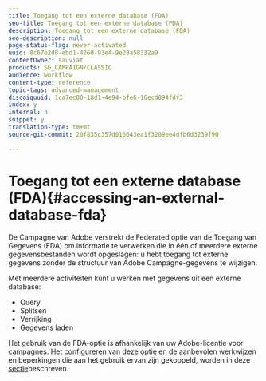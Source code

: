 ```yaml
---
title: Toegang tot een externe database (FDA)
seo-title: Toegang tot een externe database (FDA)
description: Toegang tot een externe database (FDA)
seo-description: null
page-status-flag: never-activated
uuid: 8c67e2d8-ebd1-4260-93e4-9e28a58332a9
contentOwner: sauviat
products: SG_CAMPAIGN/CLASSIC
audience: workflow
content-type: reference
topic-tags: advanced-management
discoiquuid: 1ca7ec80-18d1-4e94-bfe6-16ecd094fdf3
index: y
internal: n
snippet: y
translation-type: tm+mt
source-git-commit: 20f835c357d016643ea1f3209ee4dfb6d3239f90

---
```



# Toegang tot een externe database (FDA){#accessing-an-external-database-fda}

De Campagne van Adobe verstrekt de Federated optie van de Toegang van Gegevens (FDA) om informatie te verwerken die in één of meerdere externe gegevensbestanden wordt opgeslagen: u hebt toegang tot externe gegevens zonder de structuur van Adobe Campagne-gegevens te wijzigen.

Met meerdere activiteiten kunt u werken met gegevens uit een externe database:

* Query
* Splitsen
* Verrijking
* Gegevens laden

Het gebruik van de FDA-optie is afhankelijk van uw Adobe-licentie voor campagnes. Het configureren van deze optie en de aanbevolen werkwijzen en beperkingen die aan het gebruik ervan zijn gekoppeld, worden in deze [sectie](../../platform/using/accessing-an-external-database.md)beschreven.
